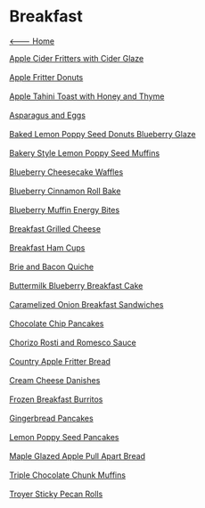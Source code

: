 # Breakfast

[<--- Home](../about.md)

[Apple Cider Fritters with Cider Glaze](./apple-cider-fritters-with-cider-glaze.md)<br><br>
[Apple Fritter Donuts](./apple-fritter-donuts.md)<br><br>
[Apple Tahini Toast with Honey and Thyme](./apple-tahini-toast-with-honey-and-thyme.md)<br><br>
[Asparagus and Eggs](./asparagus-and-eggs.md)<br><br>
[Baked Lemon Poppy Seed Donuts Blueberry Glaze](./baked-lemon-poppy-seed-donuts-blueberry-glaze.md)<br><br>
[Bakery Style Lemon Poppy Seed Muffins](./bakery-style-lemon-poppy-seed-muffins.md)<br><br>
[Blueberry Cheesecake Waffles](./blueberry-cheesecake-waffles.md)<br><br>
[Blueberry Cinnamon Roll Bake](./blueberry-cinnamon-roll-bake.md)<br><br>
[Blueberry Muffin Energy Bites](./blueberry-muffin-energy-bites.md)<br><br>
[Breakfast Grilled Cheese](./breakfast-grilled-cheese.md)<br><br>
[Breakfast Ham Cups](./breakfast-ham-cups.md)<br><br>
[Brie and Bacon Quiche](./brie-and-bacon-quiche.md)<br><br>
[Buttermilk Blueberry Breakfast Cake](./buttermilk-blueberry-breakfast-cake.md)<br><br>
[Caramelized Onion Breakfast Sandwiches](./caramelized-onion-breakfast-sandwiches.md)<br><br>
[Chocolate Chip Pancakes](./chocolate-chip-pancakes.md)<br><br>
[Chorizo Rosti and Romesco Sauce](./chorizo-rosti-and-romesco-sauce.md)<br><br>
[Country Apple Fritter Bread](./country-apple-fritter-bread.md)<br><br>
[Cream Cheese Danishes](./cream-cheese-danishes.md)<br><br>
[Frozen Breakfast Burritos](./frozen-breakfast-burritos.md)<br><br>
[Gingerbread Pancakes](./gingerbread-pancakes.md)<br><br>
[Lemon Poppy Seed Pancakes](./lemon-poppy-seed-pancakes.md)<br><br>
[Maple Glazed Apple Pull Apart Bread](./maple-glazed-apple-pull-apart-bread.md)<br><br>
[Triple Chocolate Chunk Muffins](./triple-chocolate-chunk-muffins.md)<br><br>
[Troyer Sticky Pecan Rolls](./troyer-sticky-pecan-rolls.md)<br><br>

